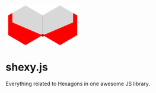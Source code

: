 ![Shexy.js](https://raw.githubusercontent.com/ShayDavidson/shexy.js/master/logo.png)
# shexy.js

Everything related to Hexagons in one awesome JS library.
